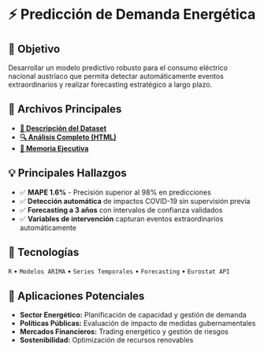 # ⚡ Predicción de Demanda Energética

## 🎯 Objetivo
Desarrollar un modelo predictivo robusto para el consumo eléctrico nacional austríaco que permita detectar automáticamente eventos extraordinarios y realizar forecasting estratégico a largo plazo.

## 📂 Archivos Principales
- **[💾 Descripción del Dataset](./data/README.md)**
- **[🔍 Análisis Completo (HTML)](./code/analisis_series_temporales.html)**
- **[💼 Memoria Ejecutiva](./output/memoria_ejecutiva.md)**

## 💡 Principales Hallazgos
- ✅ **MAPE 1.6%** - Precisión superior al 98% en predicciones
- ✅ **Detección automática** de impactos COVID-19 sin supervisión previa
- ✅ **Forecasting a 3 años** con intervalos de confianza validados
- ✅ **Variables de intervención** capturan eventos extraordinarios automáticamente

## 🔧 Tecnologías
`R` • `Modelos ARIMA` • `Series Temporales` • `Forecasting` • `Eurostat API`

## 🔗 Aplicaciones Potenciales
- **Sector Energético:** Planificación de capacidad y gestión de demanda
- **Políticas Públicas:** Evaluación de impacto de medidas gubernamentales  
- **Mercados Financieros:** Trading energético y gestión de riesgos
- **Sostenibilidad:** Optimización de recursos renovables
